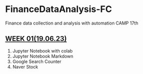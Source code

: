 # FinanceDataAnalysis-FC
Finance data collection and analysis with automation CAMP 17th

## [WEEK 01(19.06.23)](https://github.com/wsparrow/FinanceDataAnalysis-FC/blob/master/0_WEEK01.ipynb)
1. Jupyter Notebook with colab
2. Jupyter Notebook Markdown
3. Google Search Counter
4. Naver Stock
